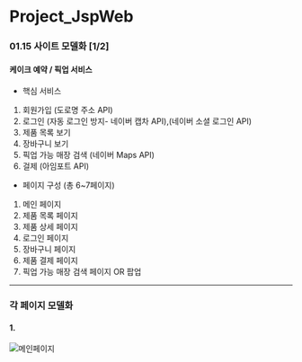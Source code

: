 # Project_JspWeb

### 01.15 사이트 모델화 [1/2]

#### 케이크 예약 / 픽업 서비스

- 핵심 서비스
1. 회원가입 (도로명 주소 API)
2. 로그인 (자동 로그인 방지- 네이버 캡차 API),(네이버 소셜 로그인 API)
3. 제품 목록 보기
4. 장바구니 보기
5. 픽업 가능 매장 검색 (네이버 Maps API)
6. 걸제 (아임포트 API)

- 페이지 구성 (총 6~7페이지)
1. 메인 페이지
2. 제품 목록 페이지
3. 제품 상세 페이지
4. 로그인 페이지
5. 장바구니 페이지
6. 제품 결제 페이지
7. 픽업 가능 매장 검색 페이지 OR 팝업 

-----------------------------------------------------------------------

### 각 페이지 모델화

#### 1.  
![메인페이지](https://user-images.githubusercontent.com/73862305/104624530-0a8e7e00-56d7-11eb-8028-37c13c2f70b7.png)
